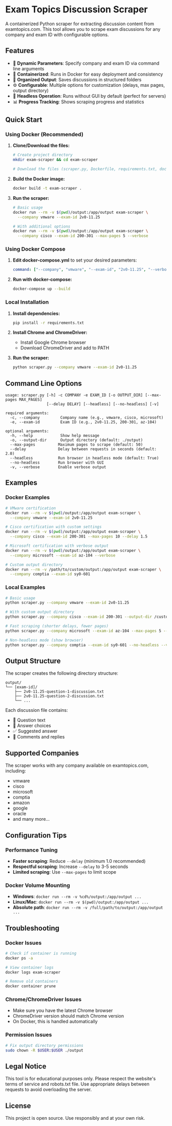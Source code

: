 # Exam Topics Discussion Scraper

A containerized Python scraper for extracting discussion content from examtopics.com. This tool allows you to scrape exam discussions for any company and exam ID with configurable options.

## Features

- 🎯 **Dynamic Parameters**: Specify company and exam ID via command line arguments
- 🐳 **Containerized**: Runs in Docker for easy deployment and consistency
- 📁 **Organized Output**: Saves discussions in structured folders
- ⚙️ **Configurable**: Multiple options for customization (delays, max pages, output directory)
- 🤖 **Headless Operation**: Runs without GUI by default (perfect for servers)
- 📊 **Progress Tracking**: Shows scraping progress and statistics

## Quick Start

### Using Docker (Recommended)

1. **Clone/Download the files:**
   ```bash
   # Create project directory
   mkdir exam-scraper && cd exam-scraper
   
   # Download the files (scraper.py, Dockerfile, requirements.txt, docker-compose.yml)
   ```

2. **Build the Docker image:**
   ```bash
   docker build -t exam-scraper .
   ```

3. **Run the scraper:**
   ```bash
   # Basic usage
   docker run --rm -v $(pwd)/output:/app/output exam-scraper \
     --company vmware --exam-id 2v0-11.25
   
   # With additional options
   docker run --rm -v $(pwd)/output:/app/output exam-scraper \
     --company cisco --exam-id 200-301 --max-pages 5 --verbose
   ```

### Using Docker Compose

1. **Edit docker-compose.yml** to set your desired parameters:
   ```yaml
   command: ["--company", "vmware", "--exam-id", "2v0-11.25", "--verbose"]
   ```

2. **Run with docker-compose:**
   ```bash
   docker-compose up --build
   ```

### Local Installation

1. **Install dependencies:**
   ```bash
   pip install -r requirements.txt
   ```

2. **Install Chrome and ChromeDriver:**
   - Install Google Chrome browser
   - Download ChromeDriver and add to PATH

3. **Run the scraper:**
   ```bash
   python scraper.py --company vmware --exam-id 2v0-11.25
   ```

## Command Line Options

```
usage: scraper.py [-h] -c COMPANY -e EXAM_ID [-o OUTPUT_DIR] [--max-pages MAX_PAGES] 
                  [--delay DELAY] [--headless] [--no-headless] [-v]

required arguments:
  -c, --company         Company name (e.g., vmware, cisco, microsoft)
  -e, --exam-id         Exam ID (e.g., 2v0-11.25, 200-301, az-104)

optional arguments:
  -h, --help            Show help message
  -o, --output-dir      Output directory (default: ./output)
  --max-pages          Maximum pages to scrape (default: 50)
  --delay              Delay between requests in seconds (default: 2.0)
  --headless           Run browser in headless mode (default: True)
  --no-headless        Run browser with GUI
  -v, --verbose        Enable verbose output
```

## Examples

### Docker Examples

```bash
# VMware certification
docker run --rm -v $(pwd)/output:/app/output exam-scraper \
  --company vmware --exam-id 2v0-11.25

# Cisco certification with custom settings
docker run --rm -v $(pwd)/output:/app/output exam-scraper \
  --company cisco --exam-id 200-301 --max-pages 10 --delay 1.5

# Microsoft certification with verbose output
docker run --rm -v $(pwd)/output:/app/output exam-scraper \
  --company microsoft --exam-id az-104 --verbose

# Custom output directory
docker run --rm -v /path/to/custom/output:/app/output exam-scraper \
  --company comptia --exam-id sy0-601
```

### Local Examples

```bash
# Basic usage
python scraper.py --company vmware --exam-id 2v0-11.25

# With custom output directory
python scraper.py --company cisco --exam-id 200-301 --output-dir /custom/path

# Fast scraping (shorter delays, fewer pages)
python scraper.py --company microsoft --exam-id az-104 --max-pages 5 --delay 1.0

# Non-headless mode (show browser)
python scraper.py --company comptia --exam-id sy0-601 --no-headless --verbose
```

## Output Structure

The scraper creates the following directory structure:

```
output/
└── [exam-id]/
    ├── 2v0-11.25-question-1-discussion.txt
    ├── 2v0-11.25-question-2-discussion.txt
    └── ...
```

Each discussion file contains:
- 📘 Question text
- 📝 Answer choices
- ✅ Suggested answer
- 💬 Comments and replies

## Supported Companies

The scraper works with any company available on examtopics.com, including:
- vmware
- cisco
- microsoft
- comptia
- amazon
- google
- oracle
- and many more...

## Configuration Tips

### Performance Tuning
- **Faster scraping**: Reduce `--delay` (minimum 1.0 recommended)
- **Respectful scraping**: Increase `--delay` to 3-5 seconds
- **Limited scraping**: Use `--max-pages` to limit scope

### Docker Volume Mounting
- **Windows**: `docker run --rm -v %cd%/output:/app/output ...`
- **Linux/Mac**: `docker run --rm -v $(pwd)/output:/app/output ...`
- **Absolute path**: `docker run --rm -v /full/path/to/output:/app/output ...`

## Troubleshooting

### Docker Issues
```bash
# Check if container is running
docker ps -a

# View container logs
docker logs exam-scraper

# Remove old containers
docker container prune
```

### Chrome/ChromeDriver Issues
- Make sure you have the latest Chrome browser
- ChromeDriver version should match Chrome version
- On Docker, this is handled automatically

### Permission Issues
```bash
# Fix output directory permissions
sudo chown -R $USER:$USER ./output
```

## Legal Notice

This tool is for educational purposes only. Please respect the website's terms of service and robots.txt file. Use appropriate delays between requests to avoid overloading the server.

## License

This project is open source. Use responsibly and at your own risk.